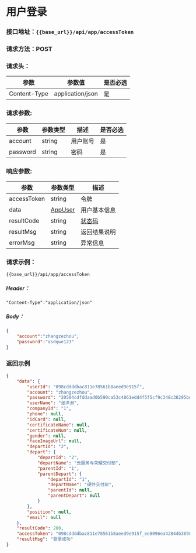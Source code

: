 # 用户登录
### 接口地址：``{{base_url}}/api/app/accessToken ``
### 请求方法：POST
### 请求头：
参数 | 参数值 | 是否必选
---|---|---
Content-Type | application/json | 是
### 请求参数:&nbsp; 
参数 | 参数类型 | 描述 | 是否必选
---|---|---|---
account  | string | 用户账号| 是
password  | string | 密码| 是
### 响应参数:&nbsp; 
参数 | 参数类型 | 描述 
---|---|---
accessToken  | string | 令牌
data  | [AppUser](data-struct/data-struct#appuser参数说明) | 用户基本信息
resultCode  | string | [状态码](data-struct/code.md)
resultMsg | string | 返回结果说明
errorMsg | string | 异常信息
### 请求示例：
```  
{{base_url}}/api/app/accessToken
```  
##### Header：
```
"Content-Type":"application/json"
```
##### Body：
```json
{
	"account":"zhangzezhou",
	"password":"asdqwe123"
}
```
### 返回示例
```json
{
    "data": {
        "userId": "098cddddbac811e78561b8aeed9e915f",
        "account": "zhangzezhou",
        "password": "20504cdfddaad0b590ca53c4861edd4f5f5cf9c348c38295bd2dbf0e91bca4c3",
        "userName": "张泽洲",
        "companyId": "1",
        "phone": null,
        "idCard": null,
        "certificateName": null,
        "certificateNum": null,
        "gender": null,
        "faceImageUrl": null,
        "departId": "2",
        "depart": {
            "departId": "2",
            "departName": "云服务与荣耀交付部",
            "parentId": "1",
            "parentDepart": {
                "departId": "1",
                "departName": "硬件交付部",
                "parentId": null,
                "parentDepart": null
            }
        },
        "position": null,
        "email": null
    },
    "resultCode": 200,
    "accessToken": "098cddddbac811e78561b8aeed9e915f_ee8096ea42844b36980ddc1cc85326ed",
    "resultMsg": "登录成功"
}
```